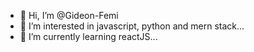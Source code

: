 - 👋 Hi, I’m @Gideon-Femi
- 👀 I’m interested in javascript, python and mern stack...
- 🌱 I’m currently learning reactJS...

<!---
Gideon-Femi/Gideon-Femi is a ✨ special ✨ repository because its `README.md` (this file) appears on your GitHub profile.
You can click the Preview link to take a look at your changes.
--->
